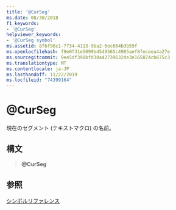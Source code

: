```yaml
---
title: '@CurSeg'
ms.date: 08/30/2018
f1_keywords:
- '@CurSeg'
helpviewer_keywords:
- '@CurSeg symbol'
ms.assetid: 8fbf90c1-7734-4113-9ba2-6ec664b3b59f
ms.openlocfilehash: f9e0f31e5099bd549565c4985aef8feceea4a27e
ms.sourcegitcommit: 9ee5df398bfd30a42739632de3e165874cb675c3
ms.translationtype: MT
ms.contentlocale: ja-JP
ms.lasthandoff: 11/22/2019
ms.locfileid: "74399164"
---
```

# <a name="curseg"></a>\@CurSeg

現在のセグメント (テキストマクロ) の名前。

## <a name="syntax"></a>構文

> **\@CurSeg**

## <a name="see-also"></a>参照

[シンボルリファレンス](symbols-reference.md)
